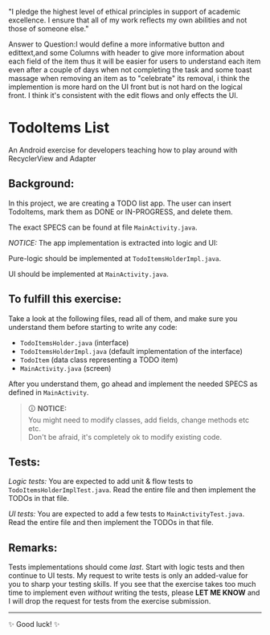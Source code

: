 "I pledge the highest level of ethical principles in support of academic excellence.  I ensure that all of my work reflects my own abilities and not those of someone else."

Answer to Question:I would define a more informative button and edittext,and some Columns with header to give more information about each field of the item thus 
it will be easier for users to understand each item even after a couple of days when not completing the task and some toast massage when removing an item as to 
"celebrate" its removal, i think the implemention is more hard on the UI front but is not hard on the logical front.
I think it's consistent with the edit flows  and only effects the UI.

# TodoItems List

An Android exercise for developers teaching how to play around with RecyclerView and Adapter

## Background:

In this project, we are creating a TODO list app.
The user can insert TodoItems, mark them as DONE or IN-PROGRESS, and delete them.

The exact SPECS can be found at file `MainActivity.java`.

*NOTICE:*
The app implementation is extracted into logic and UI:

Pure-logic should be implemented at `TodoItemsHolderImpl.java`.

UI should be implemented at `MainActivity.java`.  

## To fulfill this exercise:

Take a look at the following files, read all of them, and make sure you understand them before starting to write any code:
* `TodoItemsHolder.java` (interface)
* `TodoItemsHolderImpl.java` (default implementation of the interface)
* `TodoItem` (data class representing a TODO item)
* `MainActivity.java` (screen)

After you understand them, go ahead and implement the needed SPECS as defined in `MainActivity`.

> 🛈 **NOTICE:** \
> You might need to modify classes, add fields, change methods etc etc.  
> Don't be afraid, it's completely ok to modify existing code.

## Tests:

*Logic tests:*
You are expected to add unit & flow tests to `TodoItemsHolderImplTest.java`.
Read the entire file and then implement the TODOs in that file. 

*UI tests:*
You are expected to add a few tests to `MainActivityTest.java`.
Read the entire file and then implement the TODOs in that file.

## Remarks:

Tests implementations should come *last*. Start with logic tests and then continue to UI tests. 
My request to write tests is only an added-value for you to sharp your testing skills.
If you see that the exercise takes too much time to implement even *without* writing the tests,
please **LET ME KNOW** and I will drop the request for tests from the exercise submission.

---

✨ Good luck! ✨
